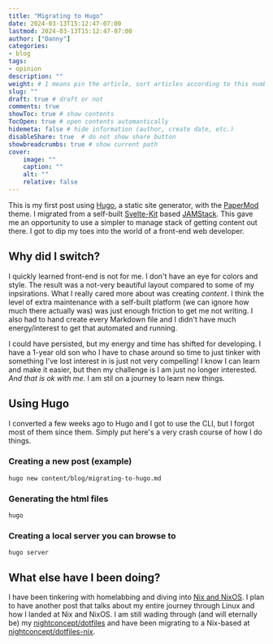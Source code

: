 ```yaml
---
title: "Migrating to Hugo"
date: 2024-03-13T15:12:47-07:00
lastmod: 2024-03-13T15:12:47-07:00
author: ["Danny"]
categories: 
- blog
tags: 
- opinion
description: ""
weight: # 1 means pin the article, sort articles according to this number
slug: ""
draft: true # draft or not
comments: true
showToc: true # show contents
TocOpen: true # open contents automantically
hidemeta: false # hide information (author, create date, etc.)
disableShare: true	# do not show share button
showbreadcrumbs: true # show current path
cover:
    image: ""
    caption: ""
    alt: ""
    relative: false
---
```

This is my first post using [Hugo](https://gohugo.io/), a static site generator, with the [PaperMod](https://github.com/adityatelange/hugo-PaperMod) theme. I migrated from a self-built [Svelte-Kit](https://kit.svelte.dev/) based [JAMStack](https://jamstack.com/). This gave me an opportunity to use a simpler to manage stack of getting content out there. I got to dip my toes into the world of a front-end web developer.

## Why did I switch?

I quickly learned front-end is not for me. I don't have an eye for colors and style. The result was a not-very beautiful layout compared to some of my inpsirations. What I really cared more about was creating *content*. I think the level of extra maintenance with a self-built platform (we can ignore how much there actually was) was just enough friction to get me not writing. I also had to hand create every Markdown file and I didn't have much energy/interest to get that automated and running.

I could have persisted, but my energy and time has shifted for developing. I have a 1-year old son who I have to chase around so time to just tinker with something I've lost interest in is just not very compelling! I know I can learn and make it easier, but then my challenge is I am just no longer interested. *And that is ok with me.* I am stil on a journey to learn new things.

## Using Hugo

I converted a few weeks ago to Hugo and I got to use the CLI, but I forgot most of them since them. Simply put here's a very crash course of how I do things.

### Creating a new post (example)

```
hugo new content/blog/migrating-to-hugo.md
```

### Generating the html files
```
hugo
```

### Creating a local server you can browse to
```
hugo server
```

## What else have I been doing?

I have been tinkering with homelabbing and diving into [Nix and NixOS](https://nixos.org/). I plan to have another post that talks about my entire journey through Linux and how I landed at Nix and NixOS. I am still wading through (and will eternally be) my [nightconcept/dotfiles](https://github.com/nightconcept/dotfiles) and have been migrating to a Nix-based at [nightconcept/dotfiles-nix](https://github.com/nightconcept/dotfiles-nix).